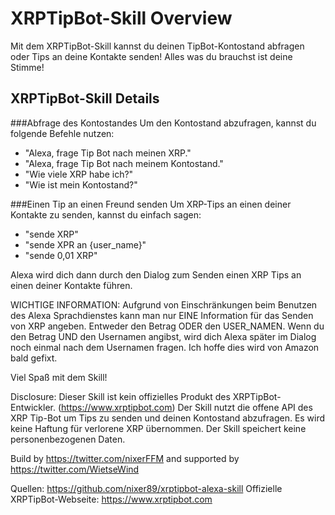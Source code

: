 # XRPTipBot-Skill Overview
Mit dem XRPTipBot-Skill kannst du deinen TipBot-Kontostand abfragen oder Tips an deine Kontakte senden! Alles was du brauchst ist deine Stimme!

## XRPTipBot-Skill Details

###Abfrage des Kontostandes
Um den Kontostand abzufragen, kannst du folgende Befehle nutzen:
- "Alexa, frage Tip Bot nach meinen XRP."
- "Alexa, frage Tip Bot nach meinem Kontostand."
- "Wie viele XRP habe ich?"
- "Wie ist mein Kontostand?"

###Einen Tip an einen Freund senden
Um XRP-Tips an einen deiner Kontakte zu senden, kannst du einfach sagen:
- "sende XRP"
- "sende XPR an {user_name}"
- "sende 0,01 XRP"

Alexa wird dich dann durch den Dialog zum Senden einen XRP Tips an einen deiner Kontakte führen.

WICHTIGE INFORMATION:
Aufgrund von Einschränkungen beim Benutzen des Alexa Sprachdienstes kann man nur EINE Information für das Senden von XRP angeben. Entweder den Betrag ODER den USER_NAMEN.
Wenn du den Betrag UND den Usernamen angibst, wird dich Alexa später im Dialog noch einmal nach dem Usernamen fragen.
Ich hoffe dies wird von Amazon bald gefixt.

Viel Spaß mit dem Skill!


Disclosure:
Dieser Skill ist kein offizielles Produkt des XRPTipBot-Entwickler. (https://www.xrptipbot.com)
Der Skill nutzt die offene API des XRP Tip-Bot um Tips zu senden und deinen Kontostand abzufragen.
Es wird keine Haftung für verlorene XRP übernommen.
Der Skill speichert keine personenbezogenen Daten.

Build by
https://twitter.com/nixerFFM
and supported by
https://twitter.com/WietseWind

Quellen: https://github.com/nixer89/xrptipbot-alexa-skill
Offizielle XRPTipBot-Webseite: https://www.xrptipbot.com